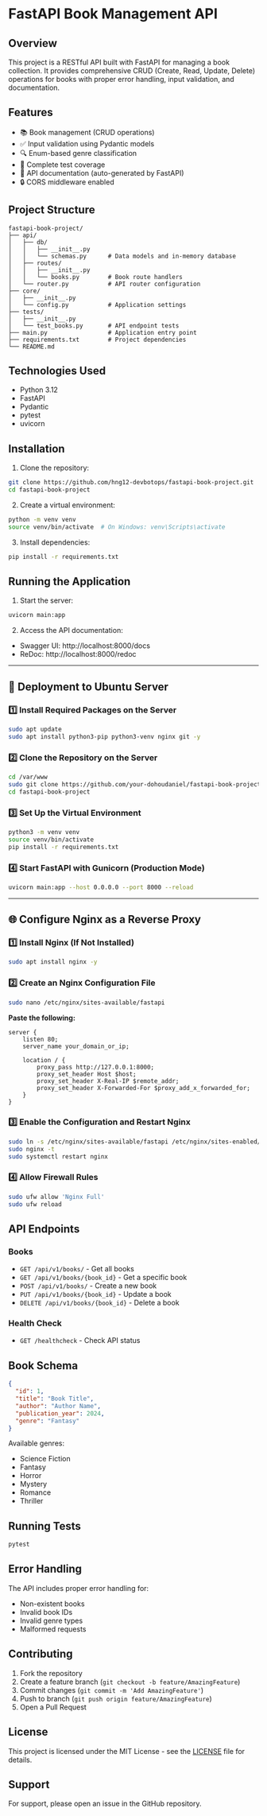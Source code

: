 # FastAPI Book Management API

## Overview

This project is a RESTful API built with FastAPI for managing a book collection. It provides comprehensive CRUD (Create, Read, Update, Delete) operations for books with proper error handling, input validation, and documentation.

## Features

- 📚 Book management (CRUD operations)
- ✅ Input validation using Pydantic models
- 🔍 Enum-based genre classification
- 🧪 Complete test coverage
- 📝 API documentation (auto-generated by FastAPI)
- 🔒 CORS middleware enabled

## Project Structure

```
fastapi-book-project/
├── api/
│   ├── db/
│   │   ├── __init__.py
│   │   └── schemas.py      # Data models and in-memory database
│   ├── routes/
│   │   ├── __init__.py
│   │   └── books.py        # Book route handlers
│   └── router.py           # API router configuration
├── core/
│   ├── __init__.py
│   └── config.py           # Application settings
├── tests/
│   ├── __init__.py
│   └── test_books.py       # API endpoint tests
├── main.py                 # Application entry point
├── requirements.txt        # Project dependencies
└── README.md
```

## Technologies Used

- Python 3.12
- FastAPI
- Pydantic
- pytest
- uvicorn

## Installation

1. Clone the repository:

```bash
git clone https://github.com/hng12-devbotops/fastapi-book-project.git
cd fastapi-book-project
```

2. Create a virtual environment:

```bash
python -m venv venv
source venv/bin/activate  # On Windows: venv\Scripts\activate
```

3. Install dependencies:

```bash
pip install -r requirements.txt
```

## Running the Application

1. Start the server:

```bash
uvicorn main:app
```

2. Access the API documentation:

- Swagger UI: http://localhost:8000/docs
- ReDoc: http://localhost:8000/redoc


---

## 🚀 Deployment to Ubuntu Server

### **1️⃣ Install Required Packages on the Server**
```sh
sudo apt update
sudo apt install python3-pip python3-venv nginx git -y
```

### **2️⃣ Clone the Repository on the Server**
```sh
cd /var/www
sudo git clone https://github.com/your-dohoudaniel/fastapi-book-project.git
cd fastapi-book-project
```

### **3️⃣ Set Up the Virtual Environment**
```sh
python3 -m venv venv
source venv/bin/activate
pip install -r requirements.txt
```

### **4️⃣ Start FastAPI with Gunicorn (Production Mode)**
```sh
uvicorn main:app --host 0.0.0.0 --port 8000 --reload
```

---

## 🌐 Configure Nginx as a Reverse Proxy

### **1️⃣ Install Nginx (If Not Installed)**
```sh
sudo apt install nginx -y
```

### **2️⃣ Create an Nginx Configuration File**
```sh
sudo nano /etc/nginx/sites-available/fastapi
```

**Paste the following:**
```nginx
server {
    listen 80;
    server_name your_domain_or_ip;

    location / {
        proxy_pass http://127.0.0.1:8000;
        proxy_set_header Host $host;
        proxy_set_header X-Real-IP $remote_addr;
        proxy_set_header X-Forwarded-For $proxy_add_x_forwarded_for;
    }
}
```

### **3️⃣ Enable the Configuration and Restart Nginx**
```sh
sudo ln -s /etc/nginx/sites-available/fastapi /etc/nginx/sites-enabled/
sudo nginx -t
sudo systemctl restart nginx
```


### **4️⃣ Allow Firewall Rules**
```sh
sudo ufw allow 'Nginx Full'
sudo ufw reload
```


## API Endpoints

### Books

- `GET /api/v1/books/` - Get all books
- `GET /api/v1/books/{book_id}` - Get a specific book
- `POST /api/v1/books/` - Create a new book
- `PUT /api/v1/books/{book_id}` - Update a book
- `DELETE /api/v1/books/{book_id}` - Delete a book

### Health Check

- `GET /healthcheck` - Check API status

## Book Schema

```json
{
  "id": 1,
  "title": "Book Title",
  "author": "Author Name",
  "publication_year": 2024,
  "genre": "Fantasy"
}
```

Available genres:

- Science Fiction
- Fantasy
- Horror
- Mystery
- Romance
- Thriller

## Running Tests

```bash
pytest
```

## Error Handling

The API includes proper error handling for:

- Non-existent books
- Invalid book IDs
- Invalid genre types
- Malformed requests

## Contributing

1. Fork the repository
2. Create a feature branch (`git checkout -b feature/AmazingFeature`)
3. Commit changes (`git commit -m 'Add AmazingFeature'`)
4. Push to branch (`git push origin feature/AmazingFeature`)
5. Open a Pull Request

## License

This project is licensed under the MIT License - see the [LICENSE](LICENSE) file for details.

## Support

For support, please open an issue in the GitHub repository.

<!--
# FastAPI Application with Nginx Reverse Proxy & CI/CD Deployment

## 🚀 Overview
This repository contains a FastAPI application that is deployed using **Nginx as a reverse proxy** and a **GitHub Actions CI/CD pipeline** for automated deployment.

## 📌 Features
- RESTful API built with **FastAPI**
- **Nginx** as a reverse proxy
- **Uvicorn** for production
- **GitHub Actions** for CI/CD

---

## 📂 Project Setup

### **1️⃣ Clone the Repository**
```sh
git clone https://github.com/dohoudaniel/fastapi-book-project.git
cd fastapi-book-project
```

### **2️⃣ Create and Activate a Virtual Environment**
```sh
python3 -m venv venv
source venv/bin/activate  # On macOS/Linux
venv\Scripts\activate    # On Windows
```

### **3️⃣ Install Dependencies**
```sh
pip install -r requirements.txt
```

### **4️⃣ Run the FastAPI Application Locally**
```sh
uvicorn main:app --host 0.0.0.0 --port 8000 --reload
```
Access the API at: [http://127.0.0.1:8000/docs](http://127.0.0.1:8000/docs)




---

## 🔄 CI/CD Deployment with GitHub Actions

### **1️⃣ Set Up SSH Keys for Deployment**
On your **local machine**, generate SSH keys:
```sh
ssh-keygen -t rsa -b 4096 -C "github-actions"
```
Copy the **public key (`id_rsa.pub`)** to the server:
```sh
echo "your-public-key-content" >> ~/.ssh/authorized_keys
```

### **2️⃣ Add Secrets to GitHub**
Go to **GitHub Repository > Settings > Secrets and Variables > Actions** and add:
- `SSH_PRIVATE_KEY` → Copy from `~/.ssh/id_rsa`
- `SERVER_IP` → Your server's IP address
- `SERVER_USER` → Your SSH username

### **3️⃣ GitHub Actions Deployment Workflow**
Create `.github/workflows/deploy.yml` and add:
```yaml
name: Deploy FastAPI App

on:
  push:
    branches:
      - main

jobs:
  deploy:
    runs-on: ubuntu-latest
    steps:
      - name: Checkout Repository
        uses: actions/checkout@v4

      - name: Set up SSH
        run: |
          mkdir -p ~/.ssh
          echo "${{ secrets.SSH_PRIVATE_KEY }}" > ~/.ssh/id_rsa
          chmod 600 ~/.ssh/id_rsa
          ssh-keyscan -H ${{ secrets.SERVER_IP }} >> ~/.ssh/known_hosts

      - name: Deploy FastAPI Application
        run: |
          ssh ${{ secrets.SERVER_USER }}@${{ secrets.SERVER_IP }} << 'EOF'
            cd /var/www/your-repo
            git pull origin main
            pip install -r requirements.txt
            sudo systemctl restart fastapi
            sudo systemctl restart nginx
          EOF
```

### **4️⃣ Push to GitHub and Trigger Deployment**
```sh
git add .
git commit -m "Deploy FastAPI with Nginx"
git push origin main
```

GitHub Actions will automatically **deploy the latest changes** to your server.

---

## ✅ Testing Your Deployment
Check if Nginx and FastAPI are working:
```sh
curl -I http://your_domain_or_ip
```
Expected response:
```
HTTP/1.1 200 OK
```
If you set up SSL:
```sh
curl -I https://your_domain_or_ip
```

---

## 🔥 Troubleshooting
- Check if FastAPI is running:
  ```sh
  sudo systemctl status fastapi
  ```
- Check if Nginx is running:
  ```sh
  sudo systemctl status nginx
  ```
- View logs for errors:
  ```sh
  sudo journalctl -u nginx --no-pager | tail -n 20
  ```
  ```sh
  sudo journalctl -u fastapi --no-pager | tail -n 20
  ```

---

## 📜 License
This project is licensed under the **MIT License**.

---

## 👨‍💻 Author
Developed by **Daniel Dohou** - [GitHub Profile](https://github.com/your-username) 🚀

-->